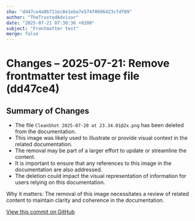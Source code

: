 ```yaml
---
sha: "dd47ce4a0b711ec8e1eba7e574f0696423cfdf09"
author: "TheTrustedAdvisor"
date: "2025-07-21 07:30:36 +0200"
subject: "Frontmatter test"
merge: false
---
```


# Changes – 2025-07-21: Remove frontmatter test image file (dd47ce4)

## Summary of Changes

- The file `CleanShot 2025-07-20 at 23.34.01@2x.png` has been deleted from the documentation.
- This image was likely used to illustrate or provide visual context in the related documentation.
- The removal may be part of a larger effort to update or streamline the content.
- It is important to ensure that any references to this image in the documentation are also addressed.
- The deletion could impact the visual representation of information for users relying on this documentation.

Why it matters: The removal of this image necessitates a review of related content to maintain clarity and coherence in the documentation.

[View this commit on GitHub](https://github.com/TheTrustedAdvisor/FabricAdoptionFramework/commit/dd47ce4a0b711ec8e1eba7e574f0696423cfdf09)
